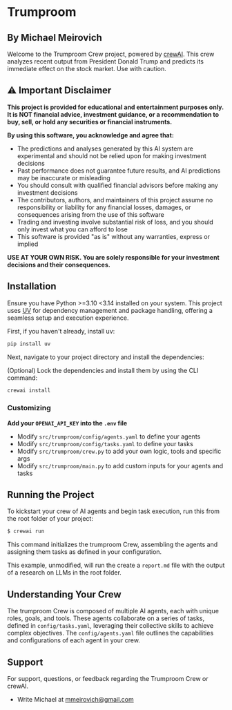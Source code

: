 # Trumproom
## By Michael Meirovich

Welcome to the Trumproom Crew project, powered by [crewAI](https://crewai.com). 
This crew analyzes recent output from President Donald Trump and predicts its immediate effect on the stock market. Use with caution.


## ⚠️ Important Disclaimer

**This project is provided for educational and entertainment purposes only. It is NOT financial advice, investment guidance, or a recommendation to buy, sell, or hold any securities or financial instruments.**

**By using this software, you acknowledge and agree that:**

- The predictions and analyses generated by this AI system are experimental and should not be relied upon for making investment decisions
- Past performance does not guarantee future results, and AI predictions may be inaccurate or misleading
- You should consult with qualified financial advisors before making any investment decisions
- The contributors, authors, and maintainers of this project assume no responsibility or liability for any financial losses, damages, or consequences arising from the use of this software
- Trading and investing involve substantial risk of loss, and you should only invest what you can afford to lose
- This software is provided "as is" without any warranties, express or implied

**USE AT YOUR OWN RISK. You are solely responsible for your investment decisions and their consequences.**


## Installation

Ensure you have Python >=3.10 <3.14 installed on your system. This project uses [UV](https://docs.astral.sh/uv/) for dependency management and package handling, offering a seamless setup and execution experience.

First, if you haven't already, install uv:

```bash
pip install uv
```

Next, navigate to your project directory and install the dependencies:

(Optional) Lock the dependencies and install them by using the CLI command:
```bash
crewai install
```
### Customizing

**Add your `OPENAI_API_KEY` into the `.env` file**

- Modify `src/trumproom/config/agents.yaml` to define your agents
- Modify `src/trumproom/config/tasks.yaml` to define your tasks
- Modify `src/trumproom/crew.py` to add your own logic, tools and specific args
- Modify `src/trumproom/main.py` to add custom inputs for your agents and tasks

## Running the Project

To kickstart your crew of AI agents and begin task execution, run this from the root folder of your project:

```bash
$ crewai run
```

This command initializes the trumproom Crew, assembling the agents and assigning them tasks as defined in your configuration.

This example, unmodified, will run the create a `report.md` file with the output of a research on LLMs in the root folder.

## Understanding Your Crew

The trumproom Crew is composed of multiple AI agents, each with unique roles, goals, and tools. These agents collaborate on a series of tasks, defined in `config/tasks.yaml`, leveraging their collective skills to achieve complex objectives. The `config/agents.yaml` file outlines the capabilities and configurations of each agent in your crew.

## Support

For support, questions, or feedback regarding the Trumproom Crew or crewAI.
- Write Michael at mmeirovich@gmail.com


